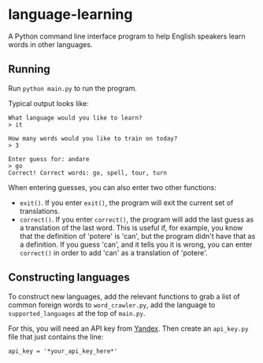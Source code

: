 # language-learning

A Python command line interface program to help English speakers learn words in other languages.

## Running

Run `python main.py` to run the program.

Typical output looks like:

```
What language would you like to learn?
> it

How many words would you like to train on today?
> 3

Enter guess for: andare
> go
Correct! Correct words: go, spell, tour, turn
```

When entering guesses, you can also enter two other functions:

- `exit()`. If you enter `exit()`, the program will exit the current set of translations.
- `correct()`. If you enter `correct()`, the program will add the last guess as a translation of the last word. This is useful if, for example, you know that the definition of 'potere' is 'can', but the program didn't have that as a definition. If you guess 'can', and it tells you it is wrong, you can enter `correct()` in order to add 'can' as a translation of 'potere'.

## Constructing languages

To construct new languages, add the relevant functions to grab a list of common foreign words to `word_crawler.py`, add the language to `supported_languages` at the top of `main.py`.

For this, you will need an API key from [Yandex](https://tech.yandex.com/translate/). Then create an `api_key.py` file that just contains the line:

```
api_key = '*your_api_key_here*'
```

